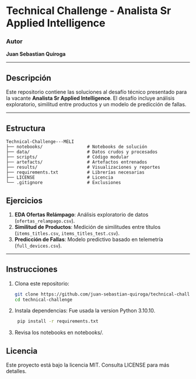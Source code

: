 # **Technical Challenge - Analista Sr Applied Intelligence**


### **Autor**
**Juan Sebastian Quiroga**

---

## **Descripción**
Este repositorio contiene las soluciones al desafío técnico presentado para la vacante **Analista Sr Applied Intelligence**. El desafío incluye análisis exploratorio, similitud entre productos y un modelo de predicción de fallas.

---

## **Estructura**
```plaintext
Technical-Challenge---MELI
├── notebooks/                 # Notebooks de solución
├── data/                      # Datos crudos y procesados
├── scripts/                   # Código modular
├── artefacts/                 # Artefactos entrenados
├── results/                   # Visualizaciones y reportes
├── requirements.txt           # Librerías necesarias
├── LICENSE                    # Licencia
└── .gitignore                 # Exclusiones
```

## **Ejercicios**
1. **EDA Ofertas Relámpago**: Análisis exploratorio de datos (`ofertas_relampago.csv`).
2. **Similitud de Productos**: Medición de similitudes entre títulos (`items_titles.csv`, `items_titles_test.csv`).
3. **Predicción de Fallas**: Modelo predictivo basado en telemetría (`full_devices.csv`).

---

## **Instrucciones**
1. Clona este repositorio:
   ```bash
   git clone https://github.com/juan-sebastian-quiroga/technical-challenge.git
   cd technical-challenge
   ```
2. Instala dependencias:
   Fue usada la version Python 3.10.10.
   ```bash
    pip install -r requirements.txt
   ```

4.	Revisa los notebooks en notebooks/.

## **Licencia**

Este proyecto está bajo la licencia MIT. Consulta LICENSE para más detalles.
